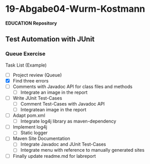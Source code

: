 # 19-Abgabe04-Wurm-Kostmann #

**EDUCATION Repository**

## Test Automation with JUnit ##

### Queue Exercise ###

Task List (Example)

- [ ]  Project review (Queue)
  - [x] Find three errors
- [ ] Comments with Javadoc API for class files and methods
  - [ ] Integrate an image in the report
- [ ] Write JUnit Test-Cases
  - [ ] Comment Test-Cases with Javadoc API
  - [ ] Integratean image in the report
- [ ] Adapt pom.xml
  - [ ] Integrate log4j library as maven-dependency
- [ ] Implement log4j
  - [ ] Static logger
- [ ] Maven Site Documentation
  - [ ] Integrate Javadoc and JUnit Test-Cases
  - [ ] Integrate menu with reference to manually generated sites
- [ ] Finally update readme.md for labreport
